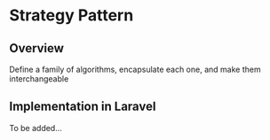 # Strategy Pattern

## Overview

Define a family of algorithms, encapsulate each one, and make them interchangeable

## Implementation in Laravel

To be added...